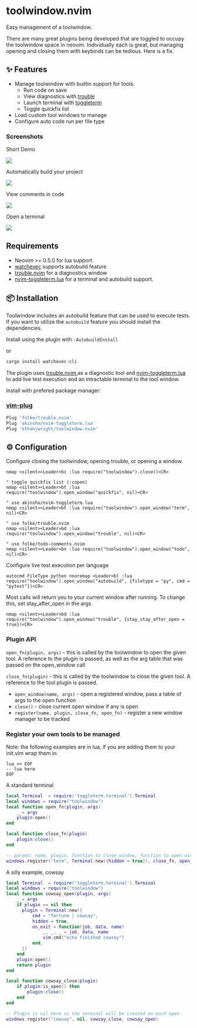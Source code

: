 # toolwindow.nvim

Easy management of a toolwindow.

There are many great plugins being developed that are toggled to occupy the
toolwindow space in neovim. Individually each is great, but managing opening
and closing them with keybinds can be tedious. Here is a fix.

## ✨ Features

* Manage toolwindow with builtin support for tools:
    - Run code on save
    - View diagnostics with [trouble](https://github.com/folke/trouble.nvim)
    - Launch terminal with [toggleterm](https://github.com/akinsho/nvim-toggleterm.lua)
    - Toggle quickfix list
* Load custom tool windows to manage
* Configure auto code run per file type

### Screenshots

Short Demo

![](./screenshots/demo.gif)

Automatically build your project

![](./screenshots/autobuild.png)

View comments in code

![](./screenshots/todo-comments.png)

Open a terminal

![](./screenshots/toggleterm.png)

## Requirements

- Neovim >= 0.5.0 for lua support
- [watchexec](https://github.com/watchexec/watchexec) supports autobuild feature
- [trouble.nvim](https://github.com/folke/trouble.nvim) for a diagnostics window
- [nvim-toggleterm.lua]( https://github.com/akinsho/nvim-toggleterm.lua ) for a terminal and autobuild support.

## 📦 Installation

Toolwindow includes an autobuild feature that can be used to execute tests. If you
want to utilize the `autobuild` feature you should install the dependencies.

Install using the plugin with `:AutobuildInstall`

or

```sh
cargo install watchexec-cli
```

The plugin uses [ trouble.nvim ]( https://github.com/folke/trouble.nvim ) as a diagnostic tool and [ nvim-toggleterm.lua ]( https://github.com/akinsho/nvim-toggleterm.lua ) to add live test execution and an intractable terminal to the tool window.

Install with prefered package manager:

### [vim-plug](https://github.com/junegunn/vim-plug)

```sh
Plug 'folke/trouble.nvim'
Plug 'akinsho/nvim-toggleterm.lua'
Plug 'ethanjwright/toolwindow.nvim'
```

## ⚙️ Configuration

Configure closing the toolwindow, opening trouble, or opening a window.



```vim
nmap <silent><Leader>bc :lua require("toolwindow").close()<CR>

" toggle quickfix list (:copen)
nmap <silent><Leader>bt :lua require("toolwindow").open_window("quickfix", nil)<CR>

" use akinsho/nvim-toggleterm.lua
nmap <silent><Leader>bt :lua require("toolwindow").open_window("term", nil)<CR>

" use folke/trouble.nvim
nmap <silent><Leader>bd :lua require("toolwindow").open_window("trouble", nil)<CR>

" use folke/todo-comments.nvim
nmap <silent><Leader>bn :lua require("toolwindow").open_window("todo", nil)<CR>
```

Configure live test execution per language

```vim
autocmd FileType python nnoremap <Leader>bl :lua require("toolwindow").open_window("autobuild", {filetype = "py", cmd = "pytest"})<CR>
```

Most calls will return you to your current window after running. To change this, set stay_after_open in the args

```vim
nmap <silent><Leader>bd :lua require("toolwindow").open_window("trouble", {stay_stay_after_open = true})<CR>
```

### Plugin API

`open_fn(plugin, args)` - this is called by the toolwindow to open the given tool. A reference to the plugin is passed, as well as the arg table that was passed on the open_window call

`close_fn(plugin)` - this is called by the toolwindow to close the given tool. A reference to the tool plugin is passed.



- `open_window(name, args)` - open a registered window, pass a table of args to the open function
- `close()` - close current open window if any is open
- `register(name, plugin, close_fn, open_fn)` - register a new window manager to be tracked

### Register your own tools to be managed

Note: the following examples are in lua, if you are adding them to your
init.vim wrap them in:

```vim
lua << EOF
-- lua here
EOF
```


A standard terminal

```lua
local Terminal  = require('toggleterm.terminal').Terminal
local windows = require("toolwindow")
local function open_fn(plugin, args)
    _ = args
    plugin:open()
end

local function close_fn(plugin)
    plugin:close()
end

-- params: name, plugin, function to close window, function to open window
windows.register("term", Terminal:new({hidden = true}), close_fn, open_fn)
```

A silly example, cowsay

```lua
local Terminal  = require('toggleterm.terminal').Terminal
local windows = require("toolwindow")
local function cowsay_open(plugin, args)
    _ = args
    if plugin == nil then
      plugin = Terminal:new({
          cmd = "fortune | cowsay",
          hidden = true,
          on_exit = function(job, data, name)
              _, _, _ = job, data, name
              vim.cmd("echo finished cowsay")
          end,
      })
    end
    plugin:open()
    return plugin
end

local function cowsay_close(plugin)
    if plugin:is_open() then
        plugin:close()
    end
end

-- Plugin is nil here as the terminal will be created on each open
windows.register("cowsay", nil, cowsay_close, cowsay_open)
```
